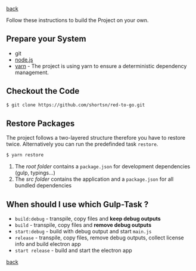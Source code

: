 ﻿[back](index)

Follow these instructions to build the Project on your own.

## Prepare your System

- git
- [node.js](https://nodejs.org/en/)
- [yarn](https://yarnpkg.com) - The project is using yarn to ensure a deterministic dependency management.

## Checkout the Code
```bash
$ git clone https://github.com/shortsn/red-to-go.git
```

## Restore Packages

The project follows a two-layered structure therefore you have to restore twice.
Alternatively you can run the predefinded task `restore`.

```bash
$ yarn restore
```

1. The *root folder* contains a `package.json` for development dependencies (gulp, typings...)
2. The *src folder* contains the application and a `package.json` for all bundled dependencies

## When should I use which Gulp-Task ?

- `build:debug` - transpile, copy files and **keep debug outputs**
- `build` - transpile, copy files and **remove debug outputs**
- `start:debug` - build with debug output and start `main.js`
- `release` - transpile, copy files, remove debug outputs, collect license info and build electron app
- `start release` - build and start the electron app

[back](index)